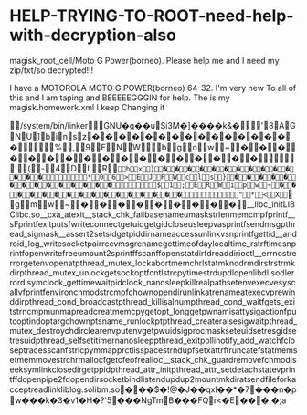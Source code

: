 # HELP-TRYING-TO-ROOT-need-help-with-decryption-also
magisk_root_cell/Moto G Power(borneo). Please help me and I need my zip/txt/so decrypted!!! 

 I have a MOTOROLA MOTO G POWER(borneo) 64-32. I'm very new
To all of this and I am taping and BEEEEEGGGIN for help. The is my magisk.homework.xml I keep 
Changing it 




        /system/bin/linker           GNU �g��uSi3M�]����k&�                                            '              8              A              G              N              U              ]              b              i              n              s              z              �              �              �              �              �              �              �              �              �              �              �              �              �              �              �              �                                        %             ,             9             E             N             W             \             b             g             o             w             ~             �             �             �             �             �             �             �             �             �             �             �             �             �             �             �             �             �                                       !             (             -             4             D             L             R             `             h             x             }             �             �             �             �             �             �             �             �             �             �             �             �             �             �                                                    *             0             6             >             E             J             P             W             c             l             s             }             �             �             �             �             �             �             �             �             �             �             �             �             �             �                                                    $             1             ;             E             R             W             i             p             w             ~             �             �             �             �             �             �             �             �             �             �             �             �             �             �             �             �                                                                 "             *             <             X             `             g             m             w             ~             �             �             �             �             �             �             �             �             �              __libc_init LIBC libc.so __cxa_atexit __stack_chk_fail basename umask strlen memcmp fprintf __sF printf exit puts fwrite connect getuid getgid close usleep vasprintf sendmsg pthread_sigmask __assert2 setsid getpid dirname access unlink vsnprintf gettid __android_log_write socketpair recvmsg rename gettimeofday localtime_r strftime snprintf open write free umount2 sprintf fscanf fopen stat dirfd readdir ioctl __errno strerror getenv openat pthread_mutex_lock abort memchr lstat mknod rmdir strstr mkdir pthread_mutex_unlock getsockopt fcntl strcpy time strdup dlopen libdl.so dlerror dlsym clock_gettime waitpid clock_nanosleep kill realpath setenv execve syscall vfprintf environ chmod strcmp fchown opendir unlinkat renameat execvp rewinddir pthread_cond_broadcast pthread_kill isalnum pthread_cond_wait fgets _exit strncmp munmap read creat memcpy getopt_long getpwnam isatty sigaction fputc optind optarg chown ptsname_r unlockpt pthread_create raise sigwait pthread_mutex_destroy chdir clearenv putenv getpwuid sigprocmask seteuid setresgid setresuid pthread_self setitimer nanosleep pthread_exit poll inotify_add_watch fclose ptrace sscanf strlcpy mmap prctl isspace strndup fsetxattr ftruncate fstat memset memmove strchr malloc fgetc feof realloc __stack_chk_guard remove fchmod lseek symlink closedir getppid pthread_attr_init pthread_attr_setdetachstate vprintf fdopen pipe2 fdopendir socket bind listen dup dup2 mount mkdirat sendfile fork accept readlink liblog.so libm.so       �                  �   �       $       �       !       @           �   J   �   �   q   x           l   �   �       *   �   7              �   �   �           n   �   p          w       �   �   �   k   �   3       �           v   1       �   H   �       ?   `       5      �       �   �   N       g   T   m      B       �   �           �       F   Q          r       <       �   E      �   �          �   ,       �   ;       a   
